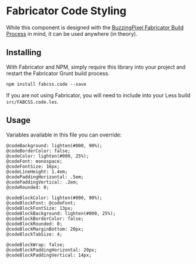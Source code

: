 # Fabricator Code Styling

While this component is designed with the [BuzzingPixel Fabricator Build Process](https://github.com/tjdraper/buzzing-pixel-fabricator) in mind, it can be used anywhere (in theory).

## Installing

With Fabricator and NPM, simply require this library into your project and restart the Fabricator Grunt build process.

`npm install fabcss.code --save`

If you are not using Fabricator, you will need to include into your Less build `src/FABCSS.code.les`.

## Usage

Variables available in this file you can override:

```
@codeBackground: lighten(#000, 90%);
@codeBorderColor: false;
@codeColor: lighten(#000, 25%);
@codeFont: monospace;
@codeFontSize: 16px;
@codeLineHeight: 1.4em;
@codePaddingHorizontal: .5em;
@codePaddingVertical: .2em;
@codeRounded: 0;

@codeBlockColor: lighten(#000, 90%);
@codeBlockFont: @codeFont;
@codeBlockFontSize: 13px;
@codeBlockBackground: lighten(#000, 25%);
@codeBlockBorderColor: false;
@codeBlockRounded: 0;
@codeBlockMarginBottom: 20px;
@codeBlockTabSize: 4;

@codeBlockWrap: false;
@codeBlockPaddingHorizontal: 20px;
@codeBlockPaddingVertical: 14px;
```
